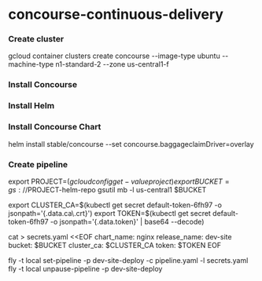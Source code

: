 # concourse-continuous-delivery

### Create cluster

gcloud container clusters create concourse --image-type ubuntu --machine-type n1-standard-2 --zone us-central1-f

### Install Concourse

### Install Helm

### Install Concourse Chart

helm install stable/concourse --set concourse.baggageclaimDriver=overlay

### Create pipeline

export PROJECT=$(gcloud config get-value project)
export BUCKET=gs://$PROJECT-helm-repo
gsutil mb -l us-central1 $BUCKET

export CLUSTER_CA=$(kubectl get secret default-token-6fh97 -o jsonpath='{.data.ca\.crt}')
export TOKEN=$(kubectl get secret default-token-6fh97 -o jsonpath='{.data.token}' | base64 --decode)

cat > secrets.yaml <<EOF
chart_name: nginx
release_name: dev-site
bucket: $BUCKET
cluster_ca: $CLUSTER_CA
token: $TOKEN
EOF

fly -t local set-pipeline -p dev-site-deploy -c pipeline.yaml -l secrets.yaml
fly -t local unpause-pipeline -p dev-site-deploy